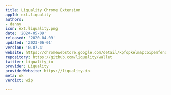```yaml
---
title: Liquality Chrome Extension
appId: ext.liquality
authors:
- danny
icon: ext.liquality.png
date: '2024-05-09'
released: '2020-04-09'
updated: '2023-06-01'
version: '0.87.4'
website: https://chromewebstore.google.com/detail/kpfopkelmapcoipemfendmdcghnegimn
repository: https://github.com/liquality/wallet
twitter: Liquality_io
provider: Liquality
providerWebsite: https://liquality.io
meta: ok
verdict: wip

---
```


